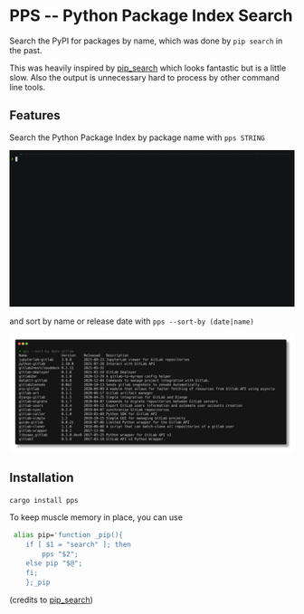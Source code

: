 # PPS -- Python Package Index Search

Search the PyPI for packages by name, which was done by `pip search` in the past.

This was heavily inspired by [pip_search](https://github.com/victorgarric/pip_search) which looks fantastic but is a little slow. 
Also the output is unnecessary hard to process by other command line tools.



## Features
Search the Python Package Index by package name with `pps STRING`

![Demo](./demo.gif)

and sort by name or release date with `pps --sort-by (date|name)`

![search](./screenshot-show-by-date.png)

## Installation

`cargo install pps`

To keep muscle memory in place, you can use
```bash
 alias pip='function _pip(){
    if [ $1 = "search" ]; then
        pps "$2";
    else pip "$@";
    fi;
    };_pip
```
(credits to [pip_search](https://github.com/victorgarric/pip_search))
